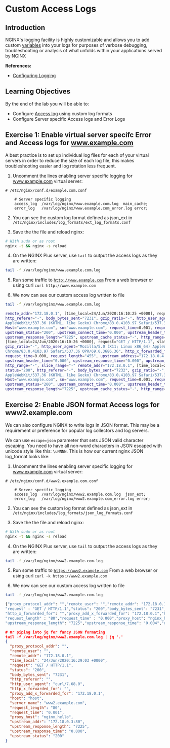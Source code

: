 # Custom Access Logs

## Introduction

NGINX's logging facility is highly customizable and allows you to add custom [variables](http://nginx.org/en/docs/varindex.html)
into your logs for purposes of verbose debugging, troubleshooting or analysis of what unfolds within your applications served by NGINX

**References:** 
 * [Configuring Logging](https://docs.nginx.com/nginx/admin-guide/monitoring/logging)

## Learning Objectives 

By the end of the lab you will be able to: 

 * Configure [Access log](http://nginx.org/en/docs/http/ngx_http_log_module.html#access_log) using custom log formats
 * Configure Server specific Access logs and Error Logs

## Exercise 1: Enable virtual server specifc Error and Access logs for www.example.com

A best practice is to set up individual log files for each of your virtual servers in order to reduce the size of each 
log file, this makes troubleshooting easier and log rotation less frequent.

1. Uncomment the lines enabling server specific logging for www.example.com virtual server:

```nginx
# /etc/nginx/conf.d/example.com.conf 

    # Server specific logging
    access_log  /var/log/nginx/www.example.com.log  main_cache; 
    error_log   /var/log/nginx/www.example.com_error.log error; 
```

2. You can see the custom log format defined as json_ext in `/etc/nginx/includes/log_formats/ext_log_formats.conf`

3. Save the the file and reload nginx:

```bash
# With sudo or as root
nginx -t && nginx -s reload
```

4. On the NGINX Plus server, use `tail` to output the access logs as they are written:

```bash
tail -f /var/log/nginx/www.example.com.log
```

5. Run some traffic to [`http://www.example.com`](http://www.example.com) From a web browser or using curl 
   `curl http://www.example.com`

6. We now can see our custom access log written to file

```bash
tail -f /var/log/nginx/www.example.com.log

remote_addr="172.18.0.1", [time_local=24/Jun/2020:16:10:25 +0000], request="GET / HTTP/1.1", status="200", 
http_referer="-", body_bytes_sent="7231", gzip_ratio="-", http_user_agent="Mozilla/5.0 (X11; Linux x86_64) 
AppleWebKit/537.36 (KHTML, like Gecko) Chrome/83.0.4103.97 Safari/537.36 OPR/69.0.3686.36", http_x_forwarded_for="-", 
Host="www.example.com", sn="www.example.com", request_time=0.001, request_length="455", upstream_address="172.18.0.3:80", 
upstream_status="200", upstream_connect_time="0.000", upstream_header_time="0.000", upstream_response_time="0.000", 
upstream_response_length="7225", upstream_cache_status="-", http_range="-", slice_range="-" remote_addr="172.18.0.1", 
[time_local=24/Jun/2020:16:10:26 +0000], request="GET / HTTP/1.1", status="200", http_referer="-", body_bytes_sent="7231", 
gzip_ratio="-", http_user_agent="Mozilla/5.0 (X11; Linux x86_64) AppleWebKit/537.36 (KHTML, like Gecko) 
Chrome/83.0.4103.97 Safari/537.36 OPR/69.0.3686.36", http_x_forwarded_for="-", Host="www.example.com", sn="www.example.com", 
request_time=0.000, request_length="455", upstream_address="172.18.0.4:80", upstream_status="200", upstream_connect_time="0.000", 
upstream_header_time="0.000", upstream_response_time="0.000", upstream_response_length="7225", upstream_cache_status="-", 
http_range="-", slice_range="-" remote_addr="172.18.0.1", [time_local=24/Jun/2020:16:10:31 +0000], request="GET / HTTP/1.1", 
status="200", http_referer="-", body_bytes_sent="7232", gzip_ratio="-", http_user_agent="Mozilla/5.0 (X11; Linux x86_64) 
AppleWebKit/537.36 (KHTML, like Gecko) Chrome/83.0.4103.97 Safari/537.36 OPR/69.0.3686.36", http_x_forwarded_for="-", 
Host="www.example.com", sn="www.example.com", request_time=0.001, request_length="455", upstream_address="172.18.0.2:80", 
upstream_status="200", upstream_connect_time="0.000", upstream_header_time="0.000", upstream_response_time="0.000", 
upstream_response_length="7225", upstream_cache_status="-", http_range="-", slice_range="-
```

## Exercise 2: Enable JSON format Access logs for www2.example.com

We can also configure NGINX to write logs in JSON format. This may be a requirement or preference for popular log 
collectors and log servers.

We can use `escape=json` parameter that sets JSON valid character escaping. You need to have all non-word characters in 
JSON escaped with unicode style like this: `\uNNNN`. This is how our current nginx JSON log_format looks like:


1. Uncomment the lines enabling server specific logging for www.example.com virtual server:

```nginx
# /etc/nginx/conf.d/www2.example.com.conf 

    # Server specific logging
    access_log  /var/log/nginx/www2.example.com.log  json_ext; 
    error_log   /var/log/nginx/www2.example.com_error.log error; 
```

2. You can see the custom log format defined as json_ext in `/etc/nginx/includes/log_formats/json_log_formats.conf`

3. Save the the file and reload nginx:

```bash
# With sudo or as root
nginx -t && nginx -s reload
```

4. On the NGINX Plus server, use `tail` to output the access logs as they are written:

```bash
tail -f /var/log/nginx/www2.example.com.log
```

5. Run some traffic to [`https://www2.example.com`](https://www2.example.com) From a web browser or using curl 
   `curl -k https://www2.example.com`

6. We now can see our custom access log written to file

```bash
tail -f /var/log/nginx/www2.example.com.log

{"proxy_protocol_addr": "","remote_user": "","remote_addr": "172.18.0.1","time_local": "24/Jun/2020:16:25:49 +0000",
"request" : "GET / HTTP/1.1","status": "200","body_bytes_sent": "7231","http_referer": "","http_user_agent": "curl/7.68.0",
"http_x_forwarded_for": "","proxy_add_x_forwarded_for": "172.18.0.1","host": "host","server_name": "www2.example.com",
"request_length" : "80","request_time" : "0.000","proxy_host": "nginx_hello","upstream_addr": "172.18.0.3:80",
"upstream_response_length": "7225","upstream_response_time": "0.004","upstream_status": "200"}
```

```json
# Or piping into jq for fancy JSON formating 
tail -f /var/log/nginx/www2.example.com.log | jq '.'
{
  "proxy_protocol_addr": "",
  "remote_user": "",
  "remote_addr": "172.18.0.1",
  "time_local": "24/Jun/2020:16:29:03 +0000",
  "request": "GET / HTTP/1.1",
  "status": "200",
  "body_bytes_sent": "7231",
  "http_referer": "",
  "http_user_agent": "curl/7.68.0",
  "http_x_forwarded_for": "",
  "proxy_add_x_forwarded_for": "172.18.0.1",
  "host": "host",
  "server_name": "www2.example.com",
  "request_length": "80",
  "request_time": "0.001",
  "proxy_host": "nginx_hello",
  "upstream_addr": "172.18.0.3:80",
  "upstream_response_length": "7225",
  "upstream_response_time": "0.000",
  "upstream_status": "200"
}
```